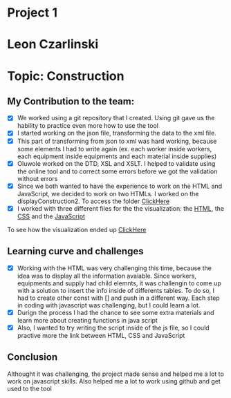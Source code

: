 # Project 1
# Leon Czarlinski
# Topic: Construction

## My Contribution to the team:
- [X] We worked using a git repository that I created. Using git gave us the hability to practice even more how to use the tool
- [X] I started working on the json file, transforming the data to the xml file.
- [X] This part of transforming from json to xml was hard working, because some elements I had to write again (ex. each worker inside workers, each equipment inside equipments and each material inside supplies)
- [X] Oluwole worked on the DTD, XSL and XSLT. I helped to validate using the online tool and to correct some errors before we got the validation without errors
- [X] Since we both wanted to have the experience to work on the HTML and JavaScript, we decided to work on two HTMLs. I worked on the displayConstruction2. To access the folder [ClickHere](/displayConstruction2/)
- [X] I worked with three different files for the the visualization: the [HTML](/displayConstruction2/displayConstruction2.html), the [CSS](/displayConstruction2/style.css) and the [JavaScript](/displayConstruction2/script.js)

To see how the visualization ended up [ClickHere](displayConstruction2.png)


## Learning curve and challenges
- [X] Working with the HTML was very challenging this time, because the idea was to display all the information avaiable. Since workers, equipments and supply had child elemnts, it was challengin to come up with a solution to insert the info inside of differents tables. To do so, I had to create other const with [] and push in a different way. Each step in coding with javascript was challenging, but I could learn a lot. 
- [X] Durign the process I had the chance to see some extra materials and learn more about creating functions in java script
- [X] Also, I wanted to try writing the script inside of the js file, so I could practive more the link between HTML, CSS and JavaScript

## Conclusion
Althought it was challenging, the project made sense and helped me a lot to work on javascript skills. Also helped me a lot to work using github and get used to the tool
